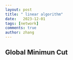 ```yaml
---
layout: post
title: " linear algorithm"
date:   2023-12-01
tags: [network]
comments: true
author: zhang
---
```


## Global Minimun Cut
